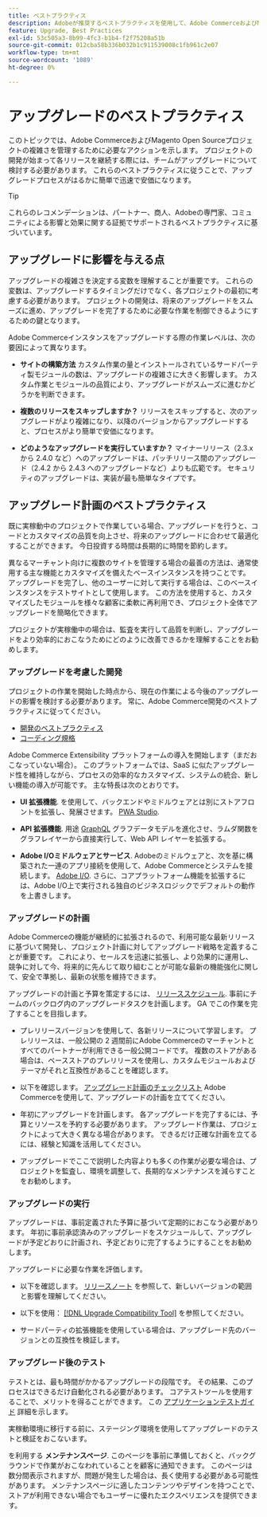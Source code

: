 ```yaml
---
title: ベストプラクティス
description: Adobeが推奨するベストプラクティスを使用して、Adobe CommerceおよびMagento Open Sourceプロジェクトのアップグレードプロセスを管理します。
feature: Upgrade, Best Practices
exl-id: 53c505a3-8b99-4fc3-b1b4-f2f75208a51b
source-git-commit: 012cba58b336b032b1c911539008c1fb961c2e07
workflow-type: tm+mt
source-wordcount: '1089'
ht-degree: 0%

---
```


# アップグレードのベストプラクティス

このトピックでは、Adobe CommerceおよびMagento Open Sourceプロジェクトの複雑さを管理するために必要なアクションを示します。 プロジェクトの開発が始まって各リリースを継続する際には、チームがアップグレードについて検討する必要があります。 これらのベストプラクティスに従うことで、アップグレードプロセスがはるかに簡単で迅速で安価になります。

>[!TIP]
>
>これらのレコメンデーションは、パートナー、商人、Adobeの専門家、コミュニティによる影響と効果に関する証拠でサポートされるベストプラクティスに基づいています。

## アップグレードに影響を与える点

アップグレードの複雑さを決定する変数を理解することが重要です。 これらの変数は、アップグレードするタイミングだけでなく、各プロジェクトの最初に考慮する必要があります。 プロジェクトの開発は、将来のアップグレードをスムーズに進め、アップグレードを完了するために必要な作業を制御できるようにするための鍵となります。

Adobe Commerceインスタンスをアップグレードする際の作業レベルは、次の要因によって異なります。

- **サイトの構築方法** カスタム作業の量とインストールされているサードパーティ製モジュールの数は、アップグレードの複雑さに大きく影響します。 カスタム作業とモジュールの品質により、アップグレードがスムーズに進むかどうかを判断できます。

- **複数のリリースをスキップしますか？** リリースをスキップすると、次のアップグレードがより複雑になり、以降のバージョンからアップグレードすると、プロセスがより簡単で安価になります。

- **どのようなアップグレードを実行していますか？** マイナーリリース（2.3.x から 2.4.0 など）へのアップグレードは、パッチリリース間のアップグレード（2.4.2 から 2.4.3 へのアップグレードなど）よりも広範です。 セキュリティのアップグレードは、実装が最も簡単なタイプです。

## アップグレード計画のベストプラクティス

既に実稼動中のプロジェクトで作業している場合、アップグレードを行うと、コードとカスタマイズの品質を向上させ、将来のアップグレードに合わせて最適化することができます。 今日投資する時間は長期的に時間を節約します。

異なるマーチャント向けに複数のサイトを管理する場合の最善の方法は、通常使用する主な機能とカスタマイズを備えたベースインスタンスを持つことです。 アップグレードを完了し、他のユーザーに対して実行する場合は、このベースインスタンスをテストサイトとして使用します。 この方法を使用すると、カスタマイズしたモジュールを様々な顧客に柔軟に再利用でき、プロジェクト全体でアップグレードを簡略化できます。

プロジェクトが実稼働中の場合は、監査を実行して品質を判断し、アップグレードをより効率的におこなうためにどのように改善できるかを理解することをお勧めします。

### アップグレードを考慮した開発

プロジェクトの作業を開始した時点から、現在の作業による今後のアップグレードの影響を検討する必要があります。 常に、Adobe Commerce開発のベストプラクティスに従ってください。

- [開発のベストプラクティス](https://developer.adobe.com/commerce/php/best-practices/)
- [コーディング規格](https://developer.adobe.com/commerce/php/coding-standards/)

Adobe Commerce Extensibility プラットフォームの導入を開始します（まだおこなっていない場合）。 このプラットフォームでは、SaaS に似たアップグレード性を維持しながら、プロセスの効率的なカスタマイズ、システムの統合、新しい機能の導入が可能です。 主な特長は次のとおりです。

- **UI 拡張機能**. を使用して、バックエンドやミドルウェアとは別にストアフロントを拡張し、発展させます。 [PWA Studio](https://developer.adobe.com/commerce/pwa-studio/).

- **API 拡張機能**. 用途 [GraphQL](https://devdocs.magento.com/guides/v2.4/graphql/index.html) グラフデータモデルを進化させ、ラムダ関数をグラフレイヤーから直接実行して、Web API レイヤーを拡張する。

- **Adobe I/Oミドルウェアとサービス**. Adobeのミドルウェアと、次を基に構築された一連のアプリ接続を使用して、Adobe Commerceとシステムを接続します。 [Adobe I/O](https://www.adobe.io/). さらに、コアプラットフォーム機能を拡張するには、Adobe I/O上で実行される独自のビジネスロジックでデフォルトの動作を上書きします。

### アップグレードの計画

Adobe Commerceの機能が継続的に拡張されるので、利用可能な最新リリースに基づいて開発し、プロジェクト計画に対してアップグレード戦略を定義することが重要です。 これにより、セールスを迅速に拡張し、より効果的に運用し、競争に対して今、将来的に先んじて取り組むことが可能な最新の機能強化に関して、安全で準拠し、最新の状態を維持できます。

アップグレードの計画と予算を策定するには、 [リリーススケジュール](https://devdocs.magento.com/release). 事前にチームのバックログ内のアップグレードタスクを計画します。 GA でこの作業を完了することを目指します。

- プレリリースバージョンを使用して、各新リリースについて学習します。 プレリリースは、一般公開の 2 週間前にAdobe Commerceのマーチャントとすべてのパートナーが利用できる一般公開コードです。 複数のストアがある場合は、ベースストアのプレリリースを使用し、カスタムモジュールおよびテーマがそれと互換性があることを確認します。

- 以下を確認します。 [アップグレード計画のチェックリスト](https://support.magento.com/hc/en-us/articles/360057968951) Adobe Commerceを使用して、アップグレードの計画を立ててください。

- 年初にアップグレードを計画します。 各アップグレードを完了するには、予算とリソースを予約する必要があります。 アップグレード作業は、プロジェクトによって大きく異なる場合があります。 できるだけ正確な計画を立てるには、経験と知識を活用してください。

- アップグレードでここで説明した内容よりも多くの作業が必要な場合は、プロジェクトを監査し、環境を調整して、長期的なメンテナンスを減らすことをお勧めします。

### アップグレードの実行

アップグレードは、事前定義された予算に基づいて定期的におこなう必要があります。 年初に事前承認済みのアップグレードをスケジュールして、アップグレードが予定どおりに計画され、予定どおりに完了するようにすることをお勧めします。

アップグレードに必要な作業を評価します。

- 以下を確認します。 [リリースノート](https://devdocs.magento.com/guides/v2.4/release-notes/bk-release-notes.html) を参照して、新しいバージョンの範囲と影響を理解してください。

- 以下を使用： [[!DNL Upgrade Compatibility Tool]](../upgrade-compatibility-tool/overview.md) を参照してください。

- サードパーティの拡張機能を使用している場合は、アップグレード先のバージョンとの互換性を検証します。

### アップグレード後のテスト

テストとは、最も時間がかかるアップグレードの段階です。 その結果、このプロセスはできるだけ自動化される必要があります。 コアテストツールを使用することで、メリットを得ることができます。 この [アプリケーションテストガイド](https://developer.adobe.com/commerce/testing/guide/) 詳細を示します。

実稼動環境に移行する前に、ステージング環境を使用してアップグレードのテストと検証をおこないます。

を利用する **メンテナンスページ**. このページを事前に準備しておくと、バックグラウンドで作業がおこなわれていることを顧客に通知できます。 このページは数分間表示されますが、問題が発生した場合は、長く使用する必要がある可能性があります。 メンテナンスページに適したコンテンツやデザインを持つことで、ストアが利用できない場合でもユーザーに優れたエクスペリエンスを提供できます。
